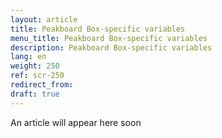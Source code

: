 ```yaml
---
layout: article
title: Peakboard Box-specific variables
menu_title: Peakboard Box-specific variables
description: Peakboard Box-specific variables
lang: en
weight: 250
ref: scr-250
redirect_from:
draft: true
---
```


An article will appear here soon